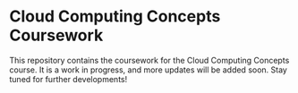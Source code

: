 # Cloud Computing Concepts Coursework

This repository contains the coursework for the Cloud Computing Concepts course. It is a work in progress, and more updates will be added soon. Stay tuned for further developments!

